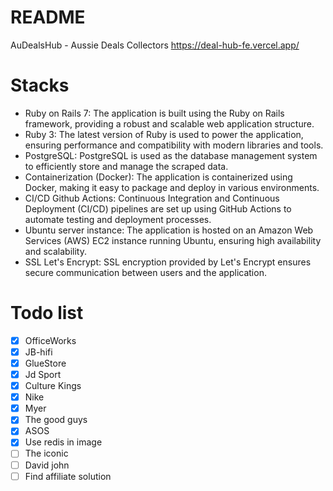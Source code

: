 # README
AuDealsHub - Aussie Deals Collectors
https://deal-hub-fe.vercel.app/

# Stacks
- Ruby on Rails 7: The application is built using the Ruby on Rails framework, providing a robust and scalable web
application structure.
- Ruby 3: The latest version of Ruby is used to power the application, ensuring performance and compatibility with modern libraries and tools.
- PostgreSQL: PostgreSQL is used as the database management system to efficiently store and manage the scraped data.
- Containerization (Docker): The application is containerized using Docker, making it easy to package and deploy in various environments.
- CI/CD Github Actions: Continuous Integration and Continuous Deployment (CI/CD) pipelines are set up using GitHub Actions to automate testing and deployment processes.
- Ubuntu server instance: The application is hosted on an Amazon Web Services (AWS) EC2 instance running Ubuntu, ensuring high availability and scalability.
- SSL Let's Encrypt: SSL encryption provided by Let's Encrypt ensures secure communication between users and the application.

# Todo list
- [x] OfficeWorks
- [x] JB-hifi
- [x] GlueStore
- [x] Jd Sport
- [x] Culture Kings
- [x] Nike
- [x] Myer
- [x] The good guys
- [x] ASOS
- [x] Use redis in image
- [ ] The iconic
- [ ] David john
- [ ] Find affiliate solution
